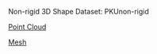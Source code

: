 Non-rigid 3D Shape Dataset: PKUnon-rigid

[Point Cloud](https://drive.google.com/file/d/13qgm8_L9rerLWQbvdsRRJZVD6z_5vGad/view?usp=sharing)

[Mesh](https://drive.google.com/file/d/1oX4qoRPw_OoPFQFR20X7hWcaDfzgbx99/view?usp=sharing)
